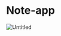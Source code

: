 # Note-app
![Untitled](https://user-images.githubusercontent.com/60019872/149788564-1409bd03-1edb-40a5-99c5-868d92c98126.png)
